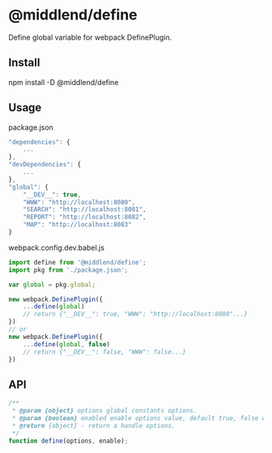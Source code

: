 # @middlend/define
Define global variable for webpack DefinePlugin.

## Install
npm install -D @middlend/define

## Usage
package.json
```js
"dependencies": {
    ...
},
"devDependencies": {
    ...
},
"global": {
    "__DEV__": true,
    "WWW": "http://localhost:8080",
    "SEARCH": "http://localhost:8081",
    "REPORT": "http://localhost:8082",
    "MAP": "http://localhost:8083"
}
```

webpack.config.dev.babel.js
```js
import define from '@middlend/define';
import pkg from './package.json';

var global = pkg.global;

new webpack.DefinePlugin({
    ...define(global)
    // return {"__DEV__": true, "WWW": "http://localhost:8080"...}
})
// or
new webpack.DefinePlugin({
    ...define(global, false)
    // return {"__DEV__": false, "WWW": false...}
})
```

## API
```js
/**
 * @param {object} options global constants options.
 * @param {boolean} enabled enable options value, default true, false will set all values to false.
 * @return {object} - return a handle options.
 */
function define(options, enable);
```